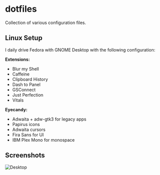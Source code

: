 # dotfiles

Collection of various configuration files.

## Linux Setup
I daily drive Fedora with GNOME Desktop with the following configuration:

**Extensions:**

* Blur my Shell
* Caffeine
* Clipboard History
* Dash to Panel
* GSConnect
* Just Perfection
* Vitals

**Eyecandy:**

* Adwaita + adw-gtk3 for legacy apps
* Papirus icons
* Adwaita cursors
* Fira Sans for UI
* IBM Plex Mono for monospace

## Screenshots
![Desktop](https://raw.githubusercontent.com/varcharfoobar/dotfiles/master/linux.png)

